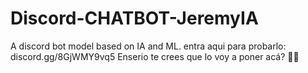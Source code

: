 # Discord-CHATBOT-JeremyIA
A discord bot model based on IA and ML.
entra aqui para probarlo: discord.gg/8GjWMY9vq5
Enserio te crees que lo voy a poner acá? 🤣🤣
